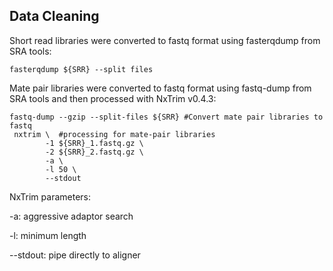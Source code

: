 ## **Data Cleaning**

Short read libraries were converted to fastq format using fasterqdump from SRA tools:
```
fasterqdump ${SRR} --split files
```
Mate pair libraries were converted to fastq format using fastq-dump from SRA tools and then processed with NxTrim v0.4.3:
```
fastq-dump --gzip --split-files ${SRR} #Convert mate pair libraries to fastq 
 nxtrim \  #processing for mate-pair libraries
        -1 ${SRR}_1.fastq.gz \ 
        -2 ${SRR}_2.fastq.gz \ 
        -a \ 
        -l 50 \ 
        --stdout
```
NxTrim parameters:

-a: aggressive adaptor search

-l: minimum length 

--stdout: pipe directly to aligner 

